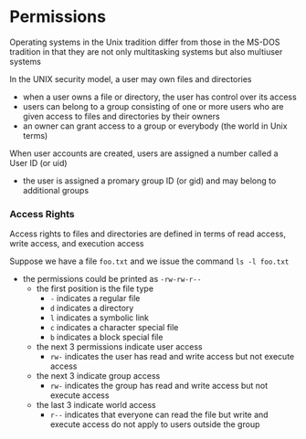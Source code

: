 # Permissions
Operating systems in the Unix tradition differ from those in the MS-DOS tradition in that they are not only multitasking systems but also multiuser systems

In the UNIX security model, a user may own files and directories
* when a user owns a file or directory, the user has control over its access
* users can belong to a group consisting of one or more users who are given access to files and directories by their owners
* an owner can grant access to a group or everybody (the world in Unix terms)

When user accounts are created, users are assigned a number called a User ID (or uid)
* the user is assigned a promary group ID (or gid) and may belong to additional groups

### Access Rights
Access rights to files and directories are defined in terms of read access, write access, and execution access

Suppose we have a file `foo.txt` and we issue the command `ls -l foo.txt`
* the permissions could be printed as `-rw-rw-r--`
  * the first position is the file type
    * `-` indicates a regular file
    * `d` indicates a directory
    * `l` indicates a symbolic link
    * `c` indicates a character special file
    * `b` indicates a block special file
  * the next 3 permissions indicate user access
    * `rw-` indicates the user has read and write access but not execute access
  * the next 3 indicate group access
    * `rw-` indicates the group has read and write access but not execute access
  * the last 3 indicate world access
    * `r--` indicates that everyone can read the file but write and execute access do not apply to users outside the group
